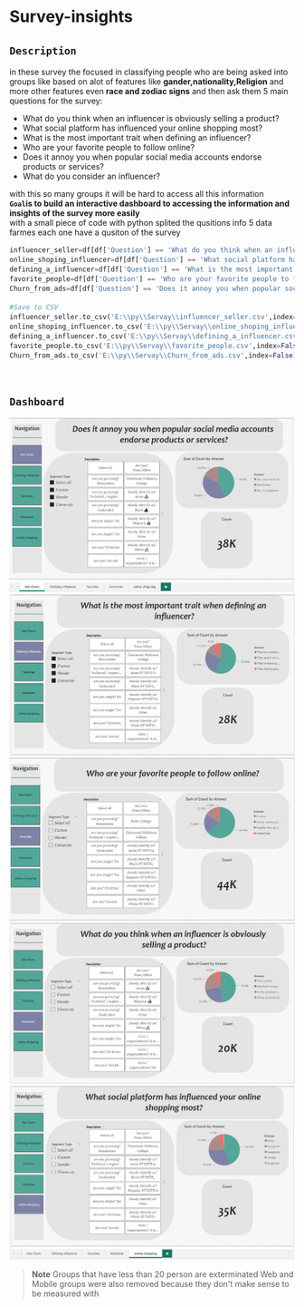 # Survey-insights

## `Description`
in these survey the focused in classifying people who are being asked into groups like based on alot of features like **gander,nationality,Religion**
and more other features even **race and zodiac signs** and then ask them 5 main questions for the survey:
* What do you think when an influencer is obviously selling a product?
* What social platform has influenced your online shopping most?
* What is the most important trait when defining an influencer?
* Who are your favorite people to follow online?
* Does it annoy you when popular social media accounts endorse products or services?
* What do you consider an influencer?


with this so many groups it will be hard to access all this information 
<br>
**`Goal`is to build an interactive dashboard to accessing the information and insights of the survey more easily**
<br>
with a small piece of code with python splited the qusitions info 5 data farmes each one have a qusiton of the survey

``` python 
influencer_seller=df[df['Question'] == 'What do you think when an influencer is obviously selling a product?']
online_shoping_influencer=df[df['Question'] == 'What social platform has influenced your online shopping most?' ]
defining_a_influencer=df[df['Question'] == 'What is the most important trait when defining an influencer?' ]
favorite_people=df[df['Question'] == 'Who are your favorite people to follow online?' ]
Churn_from_ads=df[df['Question'] == 'Does it annoy you when popular social media accounts endorse products or services?']

#Save to CSV
influencer_seller.to_csv('E:\\py\\Servay\\influencer_seller.csv',index=False)
online_shoping_influencer.to_csv('E:\\py\\Servay\\online_shoping_influencer.csv',index=False)
defining_a_influencer.to_csv('E:\\py\\Servay\\defining_a_influencer.csv',index=False)
favorite_people.to_csv('E:\\py\\Servay\\favorite_people.csv',index=False)
Churn_from_ads.to_csv('E:\\py\\Servay\\Churn_from_ads.csv',index=False)
```
<br>

## `Dashboard`
<p align="center">
  <img src="https://github.com/Abdelrhman-Sadek/Survey-insights/blob/main/Pics/Screenshot%20(522).png" />
  <img src="https://github.com/Abdelrhman-Sadek/Survey-insights/blob/main/Pics/Screenshot%20(523).png" />
  <img src="https://github.com/Abdelrhman-Sadek/Survey-insights/blob/main/Pics/Screenshot%20(525).png" />
  <img src="https://github.com/Abdelrhman-Sadek/Survey-insights/blob/main/Pics/Screenshot%20(526).png" />
  <img src="https://github.com/Abdelrhman-Sadek/Survey-insights/blob/main/Pics/Screenshot%20(521).png" />
  </p>

> **Note**
> Groups that have less than 20 person are exterminated
> Web and Mobile groups were also removed because they don't make sense to be measured with 
